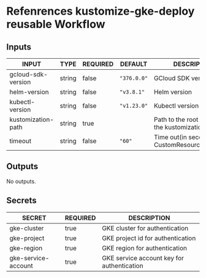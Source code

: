 # Refenrences kustomize-gke-deploy reusable Workflow
## Inputs

<!-- AUTO-DOC-INPUT:START - Do not remove or modify this section -->

|       INPUT        |  TYPE  | REQUIRED |   DEFAULT   |                    DESCRIPTION                     |
|--------------------|--------|----------|-------------|----------------------------------------------------|
| gcloud-sdk-version | string |  false   | `"376.0.0"` |                 GCloud SDK version                 |
|    helm-version    | string |  false   | `"v3.8.1"`  |                    Helm version                    |
|  kubectl-version   | string |  false   | `"v1.23.0"` |                  Kubectl version                   |
| kustomization-path | string |   true   |             |  Path to the root directory of the kustomization   |
|      timeout       | string |  false   |   `"60"`    | Time out(in seconds) for CustomResourceDefinitions |

<!-- AUTO-DOC-INPUT:END -->
## Outputs

<!-- AUTO-DOC-OUTPUT:START - Do not remove or modify this section -->
No outputs.
<!-- AUTO-DOC-OUTPUT:END -->
## Secrets

<!-- AUTO-DOC-SECRETS:START - Do not remove or modify this section -->

|       SECRET        | REQUIRED |                DESCRIPTION                 |
|---------------------|----------|--------------------------------------------|
|     gke-cluster     |   true   |       GKE cluster for authentication       |
|     gke-project     |   true   |     GKE project id for authentication      |
|     gke-region      |   true   |       GKE region for authentication        |
| gke-service-account |   true   | GKE service account key for authentication |

<!-- AUTO-DOC-SECRETS:END -->
